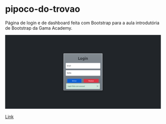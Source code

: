 # pipoco-do-trovao

<p>
    Página de login e de dashboard feita com Bootstrap para a aula introdutória de Bootstrap da Gama Academy.
</p>

<img src="/image/bootstrap-login.png"></img>

<a href="https://gvalnisio.github.io/pipoco-do-trovao/login.html">Link</a>
